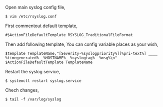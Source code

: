 Open main syslog config file,

```
$ vim /etc/rsyslog.conf
```

First commentout default template,
```
#$ActionFileDefaultTemplate RSYSLOG_TraditionalFileFormat
```

Then add following template, You can config variable places as your wish,

```
$template TemplateName,"[Severity-%syslogpriority%][%pri-text%] ____ %timegenerated%  %HOSTNAME%  %syslogtag%  %msg%\n"
$ActionFileDefaultTemplate TemplateName
```

Restart the syslog service,

```
$ systemctl restart syslog.service
```

Chech changes,

```
$ tail -f /var/log/syslog
```
